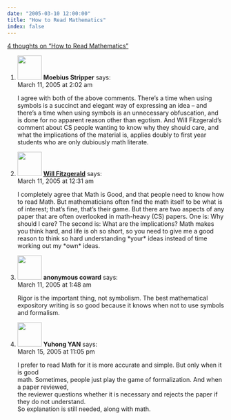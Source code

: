 ```yaml
---
date: "2005-03-10 12:00:00"
title: "How to Read Mathematics"
index: false
---
```


[4 thoughts on &ldquo;How to Read Mathematics&rdquo;](/lemire/blog/2005/03-10-how-to-read-mathematics)

<ol class="comment-list">
<li id="comment-1752" class="comment even thread-even depth-1">
<div class="comment-author vcard">
<img alt src="https://secure.gravatar.com/avatar/7f9359c2860874cc87b4b6022379ec00?s=56&#038;d=mm&#038;r=g" srcset="https://secure.gravatar.com/avatar/7f9359c2860874cc87b4b6022379ec00?s=112&#038;d=mm&#038;r=g 2x" class="avatar avatar-56 photo" height="56" width="56" decoding="async" /> <b class="fn">Moebius Stripper</b> <span class="says">says:</span> </div>
<div class="comment-metadata"><time datetime="2005-03-11T02:02:42+00:00">March 11, 2005 at 2:02 am</time></a> </div>
<div class="comment-content">
<p>I agree with both of the above comments. There&rsquo;s a time when using symbols is a succinct and elegant way of expressing an idea &#8211; and there&rsquo;s a time when using symbols is an unnecessary obfuscation, and is done for no apparent reason other than egotism. And Will Fitzgerald&rsquo;s comment about CS people wanting to know why they should care, and what the implications of the material is, applies doubly to first year students who are only dubiously math literate.</p>
</div>
</li>
<li id="comment-1750" class="comment odd alt thread-odd thread-alt depth-1">
<div class="comment-author vcard">
<img alt src="https://secure.gravatar.com/avatar/4b85e6b127c527c8dcebe18d1c985e48?s=56&#038;d=mm&#038;r=g" srcset="https://secure.gravatar.com/avatar/4b85e6b127c527c8dcebe18d1c985e48?s=112&#038;d=mm&#038;r=g 2x" class="avatar avatar-56 photo" height="56" width="56" decoding="async" /> <b class="fn"><a href="http://www.entish.org" class="url" rel="ugc external nofollow">Will Fitzgerald</a></b> <span class="says">says:</span> </div>
<div class="comment-metadata"><time datetime="2005-03-11T00:31:27+00:00">March 11, 2005 at 12:31 am</time></a> </div>
<div class="comment-content">
<p>I completely agree that Math is Good, and that people need to know how to read Math. But mathematicians often find the math itself to be what is of interest; that&rsquo;s fine, that&rsquo;s their game. But there are two aspects of any paper that are often overlooked in math-heavy (CS) papers. One is: Why should I care? The second is: What are the implications? Math makes you think hard, and life is oh so short, so you need to give me a good reason to think so hard understanding *your* ideas instead of time working out my *own* ideas.</p>
</div>
</li>
<li id="comment-1751" class="comment even thread-even depth-1">
<div class="comment-author vcard">
<img alt src="https://secure.gravatar.com/avatar/?s=56&#038;d=mm&#038;r=g" srcset="https://secure.gravatar.com/avatar/?s=112&#038;d=mm&#038;r=g 2x" class="avatar avatar-56 photo avatar-default" height="56" width="56" loading="lazy" decoding="async" /> <b class="fn">anonymous coward</b> <span class="says">says:</span> </div>
<div class="comment-metadata"><time datetime="2005-03-11T01:48:54+00:00">March 11, 2005 at 1:48 am</time></a> </div>
<div class="comment-content">
<p>Rigor is the important thing, not symbolism. The best mathematical expository writing is so good because it knows when not to use symbols and formalism.</p>
</div>
</li>
<li id="comment-1950" class="comment odd alt thread-odd thread-alt depth-1">
<div class="comment-author vcard">
<img alt src="https://secure.gravatar.com/avatar/673f1b9729b3cbeb731f76d3bf9692b9?s=56&#038;d=mm&#038;r=g" srcset="https://secure.gravatar.com/avatar/673f1b9729b3cbeb731f76d3bf9692b9?s=112&#038;d=mm&#038;r=g 2x" class="avatar avatar-56 photo" height="56" width="56" loading="lazy" decoding="async" /> <b class="fn">Yuhong YAN</b> <span class="says">says:</span> </div>
<div class="comment-metadata"><time datetime="2005-03-15T23:05:20+00:00">March 15, 2005 at 11:05 pm</time></a> </div>
<div class="comment-content">
<p>I prefer to read Math for it is more accurate and simple. But only when it is good<br/>
math. Sometimes, people just play the game of formalization. And when a paper reviewed,<br/>
the reviewer questions whether it is necessary and rejects the paper if they do not understand.<br/>
So explanation is still needed, along with math.</p>
</div>
</li>
</ol>

